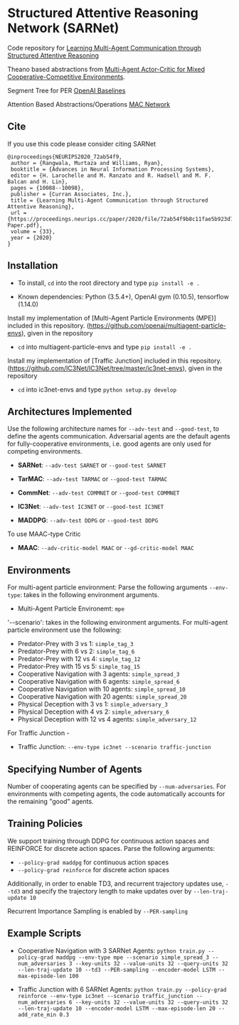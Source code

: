 # Structured Attentive Reasoning Network (SARNet)

Code repository for [Learning Multi-Agent Communication through Structured Attentive Reasoning](https://proceedings.neurips.cc/paper/2020/file/72ab54f9b8c11fae5b923d7f854ef06a-Paper.pdf)

Theano based abstractions from [Multi-Agent Actor-Critic for Mixed Cooperative-Competitive Environments](https://arxiv.org/pdf/1706.02275.pdf).

Segment Tree for PER [OpenAI Baselines](https://github.com/openai/baselines/blob/master/baselines/deepq/replay_buffer.py)

Attention Based Abstractions/Operations [MAC Network](https://github.com/stanfordnlp/mac-network/blob/master/ops.py)

## Cite

If you use this code please consider citing SARNet

```
@inproceedings{NEURIPS2020_72ab54f9,
 author = {Rangwala, Murtaza and Williams, Ryan},
 booktitle = {Advances in Neural Information Processing Systems},
 editor = {H. Larochelle and M. Ranzato and R. Hadsell and M. F. Balcan and H. Lin},
 pages = {10088--10098},
 publisher = {Curran Associates, Inc.},
 title = {Learning Multi-Agent Communication through Structured Attentive Reasoning},
 url = {https://proceedings.neurips.cc/paper/2020/file/72ab54f9b8c11fae5b923d7f854ef06a-Paper.pdf},
 volume = {33},
 year = {2020}
}
```

## Installation

- To install, `cd` into the root directory and type `pip install -e .`

- Known dependencies: Python (3.5.4+), OpenAI gym (0.10.5), tensorflow (1.14.0)

Install my implementation of [Multi-Agent Particle Environments (MPE)] included in this repository.
(https://github.com/openai/multiagent-particle-envs), given in the repository
- `cd` into multiagent-particle-envs and type `pip install -e .`

Install my implementation of [Traffic Junction] included in this repository.
(https://github.com/IC3Net/IC3Net/tree/master/ic3net-envs), given in the repository
- `cd` into ic3net-envs and type `python setup.py develop`

## Architectures Implemented
Use the following architecture names for `--adv-test` and `--good-test`, to define the agents communication. Adversarial 
agents are the default agents for fully-cooperative environments, i.e. good agents are only used for competing environments.

- **SARNet**: `--adv-test SARNET` or `--good-test SARNET`

- **TarMAC**: `--adv-test TARMAC` or `--good-test TARMAC`

- **CommNet**: `--adv-test COMMNET` or `--good-test COMMNET`

- **IC3Net**: `--adv-test IC3NET` or `--good-test IC3NET`

- **MADDPG**: `--adv-test DDPG` or `--good-test DDPG`

To use MAAC-type Critic

- **MAAC**: `--adv-critic-model MAAC` or `--gd-critic-model MAAC`


## Environments 

For multi-agent particle environment: 
Parse the following arguments
`--env-type`: takes in the following environment arguments.
- Multi-Agent Particle Environemt: `mpe`

'--scenario': takes in the following environment arguments.
For multi-agent particle environment use the following:
- Predator-Prey with 3 vs 1: `simple_tag_3`
- Predator-Prey with 6 vs 2: `simple_tag_6`
- Predator-Prey with 12 vs 4: `simple_tag_12`
- Predator-Prey with 15 vs 5: `simple_tag_15`
- Cooperative Navigation with 3 agents: `simple_spread_3`
- Cooperative Navigation with 6 agents: `simple_spread_6`
- Cooperative Navigation with 10 agents: `simple_spread_10`
- Cooperative Navigation with 20 agents: `simple_spread_20`
- Physical Deception with 3 vs 1: `simple_adversary_3`
- Physical Deception with 4 vs 2: `simple_adversary_6`
- Physical Deception with 12 vs 4 agents: `simple_adversary_12`

For Traffic Junction -  
- Traffic Junction: `--env-type ic3net --scenario traffic-junction`

## Specifying Number of Agents
Number of cooperating agents can be specified by `--num-adversaries`. For environments with competing agents, the code 
automatically accounts for the remaining "good" agents.

## Training Policies
We support training through DDPG for continuous action spaces and REINFORCE for discrete action spaces.
Parse the following arguments:
- `--policy-grad maddpg` for continuous action spaces
- `--policy-grad reinforce` for discrete action spaces

Additionally, in order to enable TD3, and recurrent trajectory updates use,
`--td3` and specify the trajectory length to make updates over by `--len-traj-update 10`

Recurrent Importance Sampling is enabled by `--PER-sampling`

## Example Scripts
- Cooperative Navigation with 3 SARNet Agents: `python train.py --policy-grad maddpg --env-type mpe --scenario simple_spread_3 --num_adversaries 3 --key-units 32 --value-units 32 --query-units 32 --len-traj-update 10 --td3 --PER-sampling --encoder-model LSTM --max-episode-len 100`

- Traffic Junction with 6 SARNet Agents: `python train.py --policy-grad reinforce --env-type ic3net --scenario traffic_junction --num_adversaries 6 --key-units 32 --value-units 32 --query-units 32 --len-traj-update 10 --encoder-model LSTM --max-episode-len 20 --add_rate_min 0.3`
